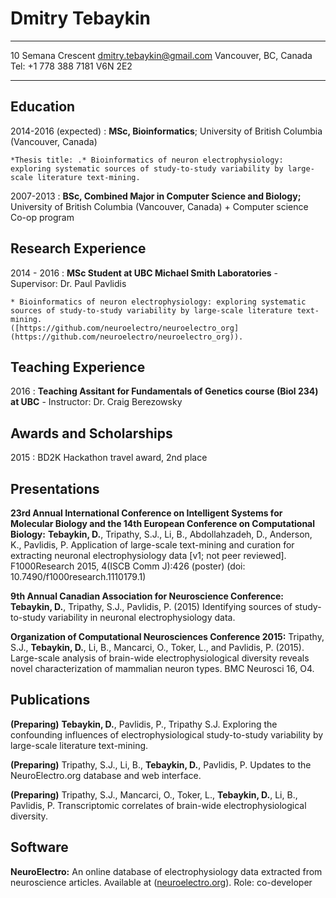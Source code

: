 Dmitry Tebaykin
============

-------------------		    ----------------------------
10 Semana Crescent  			[dmitry.tebaykin@gmail.com](mailto:dmitry.tebaykin@gmail.com)
Vancouver, BC, Canada			Tel: +1 778 388 7181
V6N 2E2
-------------------		    ----------------------------

Education
---------

2014-2016 (expected)
:   **MSc, Bioinformatics**; University of British Columbia (Vancouver, Canada)

    *Thesis title: .* Bioinformatics of neuron electrophysiology: exploring systematic sources of study-to-study variability by large-scale literature text-mining.

2007-2013
:   **BSc, Combined Major in Computer Science and Biology;** University of British Columbia (Vancouver, Canada)
    + Computer science Co-op program

Research Experience
----------

2014 - 2016
:   **MSc Student at UBC Michael Smith Laboratories** - Supervisor: Dr. Paul Pavlidis

    * Bioinformatics of neuron electrophysiology: exploring systematic sources of study-to-study variability by large-scale literature text-mining.  
    ([https://github.com/neuroelectro/neuroelectro_org](https://github.com/neuroelectro/neuroelectro_org)).

Teaching Experience
---------------------

2016
: **Teaching Assitant for Fundamentals of Genetics course (Biol 234) at UBC** - Instructor: Dr. Craig Berezowsky

Awards and Scholarships
--------------------
2015
: BD2K Hackathon travel award, 2nd place

Presentations
--------------------

**23rd Annual International Conference on Intelligent Systems for Molecular Biology and the 14th European Conference on Computational Biology:**  **Tebaykin, D.**, Tripathy, S.J., Li, B., Abdollahzadeh, D., Anderson, K., Pavlidis, P. Application of large-scale text-mining and curation for extracting neuronal electrophysiology data [v1; not peer reviewed]. F1000Research 2015, 4(ISCB Comm J):426 (poster) (doi: 10.7490/f1000research.1110179.1)
  
**9th Annual Canadian Association for Neuroscience Conference:** **Tebaykin, D.**, Tripathy, S.J., Pavlidis, P. (2015) Identifying sources of study-to-study variability in neuronal electrophysiology data.
  
**Organization of Computational Neurosciences Conference 2015:** Tripathy, S.J., **Tebaykin, D.**, Li, B., Mancarci, O., Toker, L., and Pavlidis, P. (2015). Large-scale analysis of brain-wide electrophysiological diversity reveals novel characterization of mammalian neuron types. BMC Neurosci 16, O4.
  
Publications
------------
<!--zotero cell format -->
**(Preparing)** **Tebaykin, D.**, Pavlidis, P., Tripathy S.J. Exploring the confounding influences of electrophysiological study-to-study variability by large-scale literature text-mining.

**(Preparing)** Tripathy, S.J., Li, B., **Tebaykin, D.**, Pavlidis, P. Updates to the NeuroElectro.org database and web interface.
   
**(Preparing)** Tripathy, S.J., Mancarci, O., Toker, L., **Tebaykin, D.**, Li, B., Pavlidis, P. Transcriptomic correlates of brain-wide electrophysiological diversity.

Software
------------
**NeuroElectro:** An online database of electrophysiology data extracted from neuroscience articles. Available at ([neuroelectro.org](http://neuroelectro.org/)). Role: co-developer

